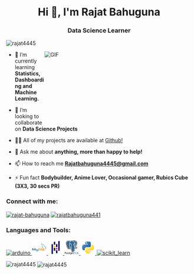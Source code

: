 <h1 align="center">Hi 👋, I'm Rajat Bahuguna</h1>
<h3 align="center">Data Science Learner</h3>

<p align="left"> <img src="https://komarev.com/ghpvc/?username=rajat4445&label=Profile%20views&color=0e75b6&style=flat" alt="rajat4445" /> </p>

<img align="right" alt="GIF" src="https://github.com/abhisheknaiidu/abhisheknaiidu/blob/master/code.gif?raw=true" width="400" height="200" />

- 🌱 I’m currently learning **Statistics, Dashboarding and Machine Learning.**

- 👯 I’m looking to collaborate on **Data Science Projects**

- 👨‍💻 All of my projects are available at [Github!](Github!)

- 💬 Ask me about **anything, more than happy to help!**

- 📫 How to reach me **Rajatbahuguna4445@gmail.com**

- ⚡ Fun fact **Bodybuilder, Anime Lover, Occasional gamer, Rubics Cube (3X3, 30 secs PR)**

<h3 align="left">Connect with me:</h3>
<p align="left">
<a href="https://www.linkedin.com/in/rajat-bahuguna-a2525a14a" target="blank"><img align="center" src="https://raw.githubusercontent.com/rahuldkjain/github-profile-readme-generator/master/src/images/icons/Social/linked-in-alt.svg" alt="rajat-bahuguna" height="30" width="40" /></a>
<a href="https://www.hackerrank.com/rajatbahuguna441" target="blank"><img align="center" src="https://raw.githubusercontent.com/rahuldkjain/github-profile-readme-generator/master/src/images/icons/Social/hackerrank.svg" alt="rajatbahuguna441" height="30" width="40" /></a>
</p>

<h3 align="left">Languages and Tools:</h3>
<p align="left"> <a href="https://www.arduino.cc/" target="_blank" rel="noreferrer"> <img src="https://cdn.worldvectorlogo.com/logos/arduino-1.svg" alt="arduino" width="40" height="40"/> </a> <a href="https://www.mysql.com/" target="_blank" rel="noreferrer"> <img src="https://raw.githubusercontent.com/devicons/devicon/master/icons/mysql/mysql-original-wordmark.svg" alt="mysql" width="40" height="40"/> </a> <a href="https://pandas.pydata.org/" target="_blank" rel="noreferrer"> <img src="https://raw.githubusercontent.com/devicons/devicon/2ae2a900d2f041da66e950e4d48052658d850630/icons/pandas/pandas-original.svg" alt="pandas" width="40" height="40"/> </a> <a href="https://www.postgresql.org" target="_blank" rel="noreferrer"> <img src="https://raw.githubusercontent.com/devicons/devicon/master/icons/postgresql/postgresql-original-wordmark.svg" alt="postgresql" width="40" height="40"/> </a> <a href="https://www.python.org" target="_blank" rel="noreferrer"> <img src="https://raw.githubusercontent.com/devicons/devicon/master/icons/python/python-original.svg" alt="python" width="40" height="40"/> </a> <a href="https://scikit-learn.org/" target="_blank" rel="noreferrer"> <img src="https://upload.wikimedia.org/wikipedia/commons/0/05/Scikit_learn_logo_small.svg" alt="scikit_learn" width="40" height="40"/> </a> 
</p>

<p><img align="left" src="https://github-readme-stats.vercel.app/api/top-langs?username=rajat4445&show_icons=true&locale=en&layout=compact" alt="rajat4445" /></p>

<p>&nbsp;<img align="center" src="https://github-readme-stats.vercel.app/api?username=rajat4445&show_icons=true&locale=en" alt="rajat4445" /></p>

